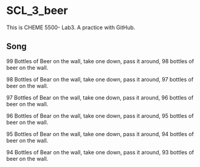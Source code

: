 # SCL_3_beer
This is CHEME 5500- Lab3. A practice with GitHub.

## Song

99 Bottles of Beer on the wall, take one down, pass it around, 98 bottles of beer on the wall.

98 Bottles of Bear on the wall, take one down, pass it around, 97 bottles of beer on the wall.

97 Bottles of Bear on the wall, take one down, pass it around, 96 bottles of beer on the wall.

96 Bottles of Bear on the wall, take one down, pass it around, 95 bottles of beer on the wall.  

95 Bottles of Bear on the wall, take one down, pass it around, 94 bottles of beer on the wall.  

94 Bottles of Bear on the wall, take one down, pass it around, 93 bottles of beer on the wall.  
